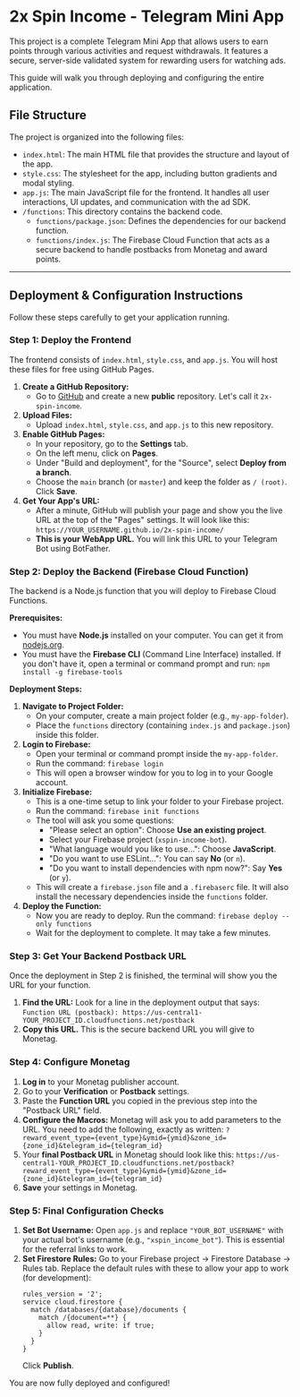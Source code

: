 # 2x Spin Income - Telegram Mini App

This project is a complete Telegram Mini App that allows users to earn points through various activities and request withdrawals. It features a secure, server-side validated system for rewarding users for watching ads.

This guide will walk you through deploying and configuring the entire application.

## File Structure

The project is organized into the following files:

- `index.html`: The main HTML file that provides the structure and layout of the app.
- `style.css`: The stylesheet for the app, including button gradients and modal styling.
- `app.js`: The main JavaScript file for the frontend. It handles all user interactions, UI updates, and communication with the ad SDK.
- `/functions`: This directory contains the backend code.
    - `functions/package.json`: Defines the dependencies for our backend function.
    - `functions/index.js`: The Firebase Cloud Function that acts as a secure backend to handle postbacks from Monetag and award points.

---

## Deployment & Configuration Instructions

Follow these steps carefully to get your application running.

### Step 1: Deploy the Frontend

The frontend consists of `index.html`, `style.css`, and `app.js`. You will host these files for free using GitHub Pages.

1.  **Create a GitHub Repository:**
    - Go to [GitHub](https://github.com/) and create a new **public** repository. Let's call it `2x-spin-income`.
2.  **Upload Files:**
    - Upload `index.html`, `style.css`, and `app.js` to this new repository.
3.  **Enable GitHub Pages:**
    - In your repository, go to the **Settings** tab.
    - On the left menu, click on **Pages**.
    - Under "Build and deployment", for the "Source", select **Deploy from a branch**.
    - Choose the `main` branch (or `master`) and keep the folder as `/ (root)`. Click **Save**.
4.  **Get Your App's URL:**
    - After a minute, GitHub will publish your page and show you the live URL at the top of the "Pages" settings. It will look like this:
      `https://YOUR_USERNAME.github.io/2x-spin-income/`
    - **This is your WebApp URL.** You will link this URL to your Telegram Bot using BotFather.

### Step 2: Deploy the Backend (Firebase Cloud Function)

The backend is a Node.js function that you will deploy to Firebase Cloud Functions.

**Prerequisites:**
- You must have **Node.js** installed on your computer. You can get it from [nodejs.org](https://nodejs.org/).
- You must have the **Firebase CLI** (Command Line Interface) installed. If you don't have it, open a terminal or command prompt and run:
  `npm install -g firebase-tools`

**Deployment Steps:**
1.  **Navigate to Project Folder:**
    - On your computer, create a main project folder (e.g., `my-app-folder`).
    - Place the `functions` directory (containing `index.js` and `package.json`) inside this folder.
2.  **Login to Firebase:**
    - Open your terminal or command prompt inside the `my-app-folder`.
    - Run the command: `firebase login`
    - This will open a browser window for you to log in to your Google account.
3.  **Initialize Firebase:**
    - This is a one-time setup to link your folder to your Firebase project.
    - Run the command: `firebase init functions`
    - The tool will ask you some questions:
        - "Please select an option": Choose **Use an existing project**.
        - Select your Firebase project (`xspin-income-bot`).
        - "What language would you like to use...": Choose **JavaScript**.
        - "Do you want to use ESLint...": You can say **No** (or `n`).
        - "Do you want to install dependencies with npm now?": Say **Yes** (or `y`).
    - This will create a `firebase.json` file and a `.firebaserc` file. It will also install the necessary dependencies inside the `functions` folder.
4.  **Deploy the Function:**
    - Now you are ready to deploy. Run the command:
      `firebase deploy --only functions`
    - Wait for the deployment to complete. It may take a few minutes.

### Step 3: Get Your Backend Postback URL

Once the deployment in Step 2 is finished, the terminal will show you the URL for your function.

1.  **Find the URL:** Look for a line in the deployment output that says:
    `Function URL (postback): https://us-central1-YOUR_PROJECT_ID.cloudfunctions.net/postback`
2.  **Copy this URL.** This is the secure backend URL you will give to Monetag.

### Step 4: Configure Monetag

1.  **Log in** to your Monetag publisher account.
2.  Go to your **Verification** or **Postback** settings.
3.  Paste the **Function URL** you copied in the previous step into the "Postback URL" field.
4.  **Configure the Macros:** Monetag will ask you to add parameters to the URL. You need to add the following, exactly as written:
    `?reward_event_type={event_type}&ymid={ymid}&zone_id={zone_id}&telegram_id={telegram_id}`
5.  Your **final Postback URL** in Monetag should look like this:
    `https://us-central1-YOUR_PROJECT_ID.cloudfunctions.net/postback?reward_event_type={event_type}&ymid={ymid}&zone_id={zone_id}&telegram_id={telegram_id}`
6.  **Save** your settings in Monetag.

### Step 5: Final Configuration Checks

1.  **Set Bot Username:** Open `app.js` and replace `"YOUR_BOT_USERNAME"` with your actual bot's username (e.g., `"xspin_income_bot"`). This is essential for the referral links to work.
2.  **Set Firestore Rules:** Go to your Firebase project -> Firestore Database -> Rules tab. Replace the default rules with these to allow your app to work (for development):
    ```
    rules_version = '2';
    service cloud.firestore {
      match /databases/{database}/documents {
        match /{document=**} {
          allow read, write: if true;
        }
      }
    }
    ```
    Click **Publish**.

You are now fully deployed and configured!
